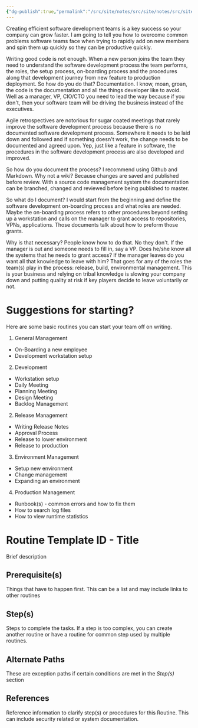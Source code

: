 ```yaml
---
{"dg-publish":true,"permalink":"/src/site/notes/src/site/notes/src/site/notes/src/site/notes/creating-efficient-software-development-teams/","tags":["software","development","programming","process"]}
---
```






Creating efficient software development teams is a key success so your company can grow faster.  I am going to tell you how to overcome common problems software teams face when trying to rapidly add on new members and spin them up quickly so they can be productive quickly.

Writing good code is not enough.  When a new person joins the team they need to understand the software development process the team performs, the roles, the setup process,  on-boarding process and the procedures along that development journey from new feature to production deployment.  So how do you do that? Documentation.  I know, moan, groan, the code is the documentation and all the things developer like to avoid.   Well as a manager, VP, CIO/CTO you need to lead the way because if you don't, then your software team will be driving the business instead of the executives.

Agile retrospectives are notorious for sugar coated meetings that rarely improve the software development process because there is no documented software development process.   Somewhere it needs to be laid down and followed and if something doesn't work, the change needs to be documented and agreed upon.  Yep, just like a feature in software, the procedures in the software development process are also developed and improved.

So how do you document the process?   I recommend using Github and Markdown. Why not a wiki?  Because changes are saved and published before review.  With a source code management system the documentation can be branched, changed and reviewed before being published to master.

So what do I document?  I would start from the beginning and define the software development on-boarding process and what roles are needed.  Maybe the on-boarding process refers to other procedures beyond setting up a workstation and calls on the manager to grant access to repositories, VPNs, applications. Those documents talk about how to preform those grants.

Why is that necessary?  People know how to do that.  No they don't. If the manager is out and someone needs to fill in, say a VP.  Does he/she know all the systems that he needs to grant access?   If the manager leaves do you want all that knowledge to leave with him?  That goes for any of the roles the team(s) play in the process: release, build, environmental management.   This is your business and relying on tribal knowledge is slowing your company down and putting quality at risk if key players decide to leave voluntarily or not.
# Suggestions for starting?

Here are some basic routines you can start your team off on writing.
1. General Management
  - On-Boarding a new employee
  - Development workstation setup
2. Development
  - Workstation setup
  - Daily Meeting
  - Planning Meeting
  - Design Meeting
  - Backlog Management
2. Release Management
  - Writing Release Notes
  - Approval Process
  - Release to lower environment
  - Release to production
3. Environment Management
  - Setup new environment
  - Change management
  - Expanding an environment
4. Production Management
  - Runbook(s) - common errors and how to fix them
  - How to search log files
  - How to view runtime statistics

# Routine Template ID - Title

Brief description

## Prerequisite(s)

Things that have to happen first.  This can be a list and may include
links to other routines

## Step(s)

Steps to complete the tasks.  If a step is too complex, you can create another routine or have a routine for common step used by multiple routines.

## Alternate Paths

These are exception paths if certain conditions are met in the *Step(s)*
section

## References

Reference information to clarify step(s) or procedures for this Routine.  This can include security related or system documentation.
